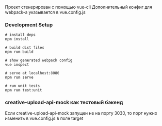Проект сгенерирован с помощью vue-cli
Дополнительный конфиг для webpack-а указывается в vue.config.js

### Development Setup

```
# install deps
npm install

# build dist files
npm run build

# show generated webpack config
vue inspect

# serve at localhost:8080
npm run serve

# run unit tests
npm run test:unit
```

### creative-upload-api-mock как тестовый бэкенд 

Если creative-upload-api-mock запущен не на порту 3030,
то порт нужно изменить в vue.config.js в поле target